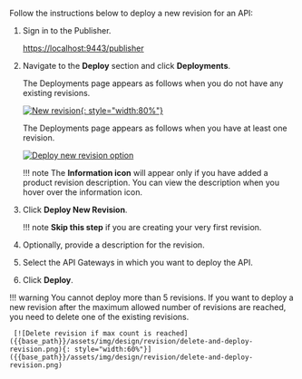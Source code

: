 
Follow the instructions below to deploy a new revision for an API:

1. Sign in to the Publisher.
   
      [https://localhost:9443/publisher](https://localhost:9443/publisher)

2. Navigate to the **Deploy** section and click **Deployments**.
    
      The Deployments page appears as follows when you do not have any existing revisions.

      [![New revision]({{base_path}}/assets/img/design/revision/deploy-first-revision.png){: style="width:80%"}]({{base_path}}/assets/img/design/revision/deploy-first-revision.png)

      The Deployments page appears as follows when you have at least one revision.

      [![Deploy new revision option]({{base_path}}/assets/img/design/revision/deploy-new-revision.png)]({{base_path}}/assets/img/design/revision/deploy-new-revision.png)

    !!! note
        The **Information icon** will appear only if you have added a product revision description. You can view the description when you hover over the information icon.

3. Click **Deploy New Revision**.

    !!! note
        **Skip this step** if you are creating your very first revision.

4.  Optionally, provide a description for the revision.
5.  Select the API Gateways in which you want to deploy the API.
6.  Click **Deploy**.

!!! warning
    You cannot deploy more than 5 revisions. If you want to deploy a new revision after the maximum allowed number of revisions are reached, you need to delete one of the existing revisions.

     [![Delete revision if max count is reached]({{base_path}}/assets/img/design/revision/delete-and-deploy-revision.png){: style="width:60%"}]({{base_path}}/assets/img/design/revision/delete-and-deploy-revision.png)
